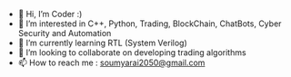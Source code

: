 - 👋 Hi, I’m Coder :)
- 👀 I’m interested in C++, Python, Trading, BlockChain, ChatBots, Cyber Security and Automation
- 🌱 I’m currently learning RTL (System Verilog)
- 💞️ I’m looking to collaborate on developing trading algorithms 
- 📫 How to reach me : soumyarai2050@gmail.com

<!---
soumyarai2050/soumyarai2050 is a ✨ special ✨ repository because its `README.md` (this file) appears on your GitHub profile.
You can click the Preview link to take a look at your changes.
--->
